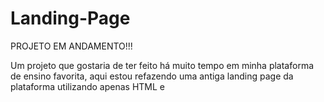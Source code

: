 # Landing-Page

PROJETO EM ANDAMENTO!!!

Um projeto que gostaria de ter feito há muito tempo em minha plataforma de ensino favorita, aqui estou refazendo uma antiga landing page da plataforma
utilizando apenas HTML e 

